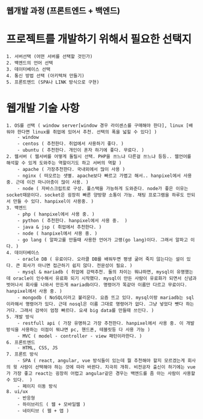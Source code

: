 <!-- md 는 mark down 이라 한다. github에 올려 놓을때 설명해 놓는 그런 파일같은 거다. 오늘은 프론트엔드부터 백엔드까지 설명을 해줄꺼다. 다음 달 과정을 설명해준다네. -->

## 웹개발 과정 (프론트엔드 + 백엔드)

# 프로젝트를 개발하기 위해서 필요한 선택지

```
1. 서버선택 (어떤 서버를 선택할 것인가)
2. 백엔드의 언어 선택 
3. 데이터베이스 선택
4. 통신 방법 선택 (아키텍쳐 만들기)
5. 프론트엔드 (SPA나 LINK 방식으로 구현)
```

# 웹개발 기술 사항

```
1. OS를 선택 ( window server[window 경우 라이센스를 구매해야 한다], linux [배워야 한다면 linux를 취업에 있어서 추천. 선택의 폭을 넓힐 수 있다] )
    - window
    - centos ( 추천한다. 취업에서 사용하기 좋다. )
    - ubuntu ( 추천한다. 개인이 혼자 하기에 좋다. 무료다. )
2. 웹서버 ( 웹서버를 어떻게 돌릴시 선택. PHP을 쓰느냐 다른걸 쓰느냐 등등.. 웹언어를 해석할 수 있게 도와주는 역할이기도 하고 서버의 역할 )
    - apache ( 가장추천한다. 국내외에서 많이 사용 )
    - nginx ( 떠오르는 샛별. apache보다 빠르고 가볍고 해서.. hanpixel에서 사용 중. 근데 이건 마니아층이 많이 사용. )
    - node ( 자바스크립트로 구성. 풀스택을 가능하게 도와준다. node가 좋은 이유는 socket때문이다. socket은 굉장히 빠른 양방향 소통이 가능. 채팅 프로그램을 하루도 안되서 만들 수 있다. hanpixel이 사용중. )
3. 백엔드
    - php ( hanpixel에서 사용 중. )
    - python ( 추천한다. hanpixel에서 사용 중.  )
    - java & jsp ( 취업에서 추천한다. )
    - node ( hanpixel에서 사용 중. )
    - go lang ( 알파고를 만들때 사용한 언어가 고랭(go lang)이다. 그래서 알파고 이다. )
4. 데이터베이스
    - oracle DB ( 유료이다. 오라클 DB를 배워두면 평생 굶어 죽지 않는다는 설이 있다. 큰 회사가 아니면 접근하기 쉽지 않다. 전문성이 필요. )
    - mysql & mariadb ( 취업에 강력추천. 둘의 차이는 뭐냐하면, mysql이 유명했는데 oracle이 인수해서 유료화 되기 시작했다. mysql이 만든 사람이 유료화가 되면서 신념과 벗어나서 회사를 나와서 만든게 mariadb이다. 명령어가 똑같아 이름만 다르고 무료이다. hanpixel에서 사용 중. )
    - mongodb ( NoSQL이라고 불리운다. 요즘 뜨고 있다. mysql이랑 mariadb는 sql이라해서 명령어가 있다. 근데 nosql은 이름 그대로 명령어가 없다. 그냥 넣었다 뺏다 하는거다. 그래서 검색이 엄청 빠르다. 요새 big data를 만들때 쓰인다. )
5. 개발 방식
    - restfull api ( 가장 유명하고 가장 추천한다. hanpixel에서 사용 중. 이 개발 방식을 사용하는 이점이 뭐냐면 pc, 핸드폰, 테블릿등 다 사용 가능 )
    - MVC ( model - controller - view 패턴이라한다. )
6. 프론트엔드
    - HTML, CSS, JS
7. 프론트 방식
    - SPA ( react, angular, vue 방식들이 있는데 뭘 추천해야 할지 모르겠는게 회사의 윗 사람이 선택해야 하는 것에 따라 바뀐다. 지극히 개취. 비전공자 출신이 하기에는 vue가 가장 좋고 react는 굉장히 어렵고 angular같은 경우는 백엔드를 좀 아는 사람이 사용할 수 있다.  )
    - 페이지 이동 방식
8. ui/ux
    - 반응형
    - 하이브리드 ( 웹 + 모바일웹 )
    - 네이티브 ( 웹 + 앱 )
```

<!-- 선생님의 github주소는 github.com/riahnrhyme 이다. -->
<!-- 우리는 http://opencart.templatemela.com/OPC09/OPC090210/ 웹사이트를 보고 만들 것이다. -->
<!-- 어제는 owl을 썻었는데 오늘은 swiper를 사용할 것이다. 이걸 왜 쓰냐면 모바일이랑 좀 시너지가 좋단다.  -->